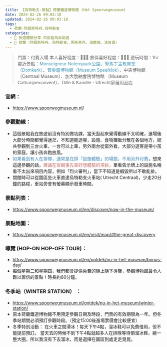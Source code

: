 ```yaml
---
title: 【烏特勒支-景點】荷蘭鐵道博物館 (Het Spoorwegmuseum)
date: 2024-02-26 09:03:18
updated: 2024-02-26 09:03:18
tags:
  - 荷蘭-阿姆斯特丹.烏特勒支
categories: 
  - 🌴 旅遊體驗分享-目前皆為自助遊
  - 🥥 荷蘭（阿姆斯特丹、烏特勒支、馬斯垂克、海爾倫、法肯堡）
---
```

>門票：付費入場
>本人喜好程度：🌝🌝🌝 旅伴喜好程度：🌝🌝🌛
>遊玩時間：1hr
>鄰近景點：<font color=#4599B6>Monseigneur Nolenspark公園</font>、<font color=#4599B6>聖馬丁主教座堂（Domkerk）</font>、<font color=#4599B6>音樂鐘博物館（Museum Speelklok）</font>、中央博物館（Centraal Museum）、加大肋納會院博物館
（Museum Catharijneconvent）、Dille & Kamille - Utrecht家居用品店
<!-- more -->

### 官網：
+ https://www.spoorwegmuseum.nl/

### 參觀動線：
+ 這個景點我在旅遊前沒有特別做功課，當天逛起來覺得動線不太明確，進場後大部分時間都覺得迷茫，不知道能逛哪，設施、食物攤販分散在各個地方，總共參觀到三台火車，一台可以上車，另外兩台從窗外看，大部分遊客是帶小孩的家庭，讓小孩奔跑放風。
+ <font color=#4287B5>如果看到有人在排隊，通常是在排「設施體驗」的場館，不用另外付費</font>，想來這邊參觀的話，<font color=#c36d67>建議在官網事先查好想體驗的項目，</font>單看告示牌上的設施名稱看不太出來項目內容，例如「烈火審判」，當下不知道是蝦毀所以不敢亂排。
+ 閉館時可以從園區坐火車直達烏特勒支火車站( Utrecht Centraal)，少走20分鐘的路程，車站旁會有螢幕顯示發車時間。
### 景點列表：
+ https://www.spoorwegmuseum.nl/en/discover/now-in-the-museum/

 
### 景點地圖：
+ https://www.spoorwegmuseum.nl/en/visit/map/#the-great-discovery
 
### 導覽 (HOP-ON HOP-OFF TOUR)：
+ https://www.spoorwegmuseum.nl/en/ontdek/nu-in-het-museum/bonus-day/
+ 每個星期二和星期四，我們都會提供免費的隨上隨下導覽，參觀博物館最令人難以置信的景點！時長約60分鐘。
 
### 冬季站（WINTER STATION） ：
+ https://www.spoorwegmuseum.nl/ontdek/nu-in-het-museum/winter-station/
+ 原本荷蘭鐵道博物館不用預定參觀日期及時段，門票的有效期限為一年。但冬季站期間必須預訂參觀時段。（預定15:00後進場票價會比較便宜）
+ 冬季特別活動：
在火車之間滑冰！每天下午4點，溜冰鞋可以免費借用，但不能提前預訂。
當天去的時候不到下午4點就超多人在排隊等待領溜冰鞋，繞一整大圈，所以我沒有下去溜冰，而是選擇在園區到處走走晃晃。

 
